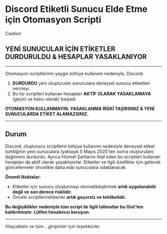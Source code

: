 # Discord Etiketli Sunucu Elde Etme için Otomasyon Scripti

> [!CAUTION]
> ## **YENİ SUNUCULAR İÇİN ETİKETLER DURDURULDU & HESAPLAR YASAKLANIYOR**
>
> ---
>
> Otomasyon scriptlerinin yaygın kötüye kullanımı nedeniyle, Discord:
> 1.  **DURDURDU** yeni oluşturulan sunuculara deneysel sunucu etiketleri vermeyi.
> 2.  Bu tür scriptleri kullanan hesapları **AKTİF OLARAK YASAKLAMAYA** (geçici ve kalıcı olarak) başladı.
>
> **OTOMASYON KULLANMAYIN. YASAKLANMA RİSKİ TAŞIRSINIZ & YENİ SUNUCULARDA ETİKET ALAMAZSINIZ.**
>
> ---

## Durum

Discord, oluşturucu scriptlerin kötüye kullanımı nedeniyle deneysel etiket özelliğinin yeni sunuculara (yaklaşık 5 Mayıs 2025'ten sonra oluşturulan) dağıtımını durdurdu. Ayrıca Hizmet Şartlarını ihlal eden bu scriptleri kullanan hesapları da aktif olarak yasaklıyorlar. Etiketler ve ilgili özellikler için gelecek güncellemeler öncelikle daha eski sunuculara odaklanacak.

**Önemli Noktalar:**
*   Etiketler için sunucu oluşturmayı otomatikleştirmek **artık uygulanabilir değil ve son derece risklidir.**
*   Önceki scriptler/rehberler **artık geçersiz ve tehlikelidir.**

**Bu değişiklikler nedeniyle tüm script ile ilgili talimatlar bu Gist'ten kaldırılmıştır. Lütfen hesabınızı koruyun.**

---


*Hoşçakalın ve tüm... girişimler için teşekkürler.*
